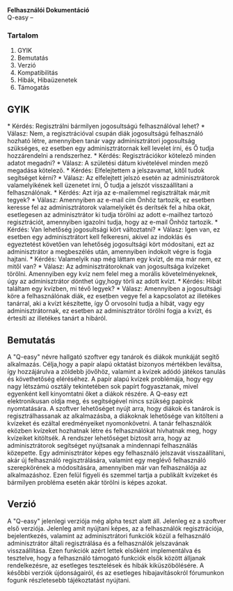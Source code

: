 <b>Felhasználói Dokumentáció</b>
<br />
Q-easy – <p></p>

<h3>Tartalom</h3>

1. GYIK
2. Bemutatás
3. Verzió
4. Kompatibilitás
5. Hibák, Hibaüzenetek
6. Támogatás


<h2>GYIK</h2>
* Kérdés: Regisztrálni bármilyen jogosultságú felhasználóval lehet?
  * Válasz: Nem, a regisztrációval csupán diák jogosultságú felhasználó hozható létre,
           amennyiben tanár vagy adminisztrátori jogosultság szükséges, ez esetben
           egy adminisztrátornak kell levelet írni, és Ő tudja hozzárendelni a rendszerhez.
* Kérdés: Regisztrációkor kötelező minden adatot megadni?
  * Válasz: A születési dátum kivételével minden mező megadása kötelező.
* Kérdés: Elfelejtettem a jelszavamat, kitől tudok segítséget kérni?
  * Válasz: Az elfelejtett jelszó esetén az adminisztrátorok valamelyikének kell üzenetet írni,
            Ő tudja a jelszót visszaállítani a felhasználónak.
* Kérdés: Azt írja az e-mailemmel regisztráltak már,mit tegyek?
  * Válasz: Amennyiben az e-mail cím Önhöz tartozik, ez esetben keresse fel az adminisztrátorok
            valamelyikét és derítsék fel a hiba okát, esetlegesen az adminisztrátor ki tudja törölni
            az adott e-mailhez tartozó regisztrációt, amennyiben igazolni tudja, hogy az e-mail Önhöz tartozik.
* Kérdés: Van lehetőség jogosultsági kört változtatni?
  * Válasz: Igen van, ez esetben egy adminisztrátort kell felkeresni, akivel az indoklás és egyeztetést követően
            van lehetőség jogosultsági kört módosítani, ezt az adminisztrátor a megbeszélés után, amennyiben indokolt
            végre is fogja hajtani.
* Kérdés: Valamelyik nap még láttam egy kvízt, de ma már nem, ez mitől van?
  * Válasz: Az adminisztrátoroknak van jogosultsága kvízeket törölni. Amennyiben egy kvíz nem felel meg a morális követelményeknek,
            úgy az adminisztrátor dönthet úgy,hogy törli az adott kvízt.
* Kérdés: Hibát találtam egy kvízben, mi tévő legyek?
  * Válasz: Amennyiben a jogosultsági köre a felhasználónak diák, ez esetben vegye fel a kapcsolatot az illetékes tanárral,
            aki a kvízt készítette, így Ő orvosolni tudja a hibát, vagy egy adminisztrátornak, ez esetben az adminisztrátor
            törölni fogja a kvízt, és értesíti az illetékes tanárt a hibáról.

<h2>Bemutatás</h2>

A "Q-easy" névre hallgató szoftver egy tanárok és diákok munkáját segítő alkalmazás. Célja,hogy
a papír alapú oktatást bizonyos mértékben leváltsa, így hozzájárulva a zöldebb jövőhöz, valamint
a kvízek adódó játékos tanulás és követhetőség eléréséhez. A papír alapú kvízek problémája, hogy 
egy nagy létszámú osztály tekintetében sok papírt fogyasztanak, mivel egyenként kell kinyomtatni őket
a diákok részére. A Q-easy ezt elektronikusan oldja meg, és segítségével nincs szükség papírok nyomtatására.
A szoftver lehetőséget nyújt arra, hogy diákok és tanárok is regisztrálhassanak az alkalmazásba,
a diákoknak lehetősége van kitölteni a kvízeket és ezáltal eredményeiket nyomonkövetni. A tanár felhasználók
eközben kvízeket hozhatnak létre és felhasználókat hívhatnak meg, hogy kvízeiket kitöltsék.
A rendszer lehetőséget biztosít arra, hogy az adminisztrátorok segítséget nyújtsanak a mindennapi felhasználás
közepette. Egy adminisztrátor képes egy felhasználó jelszavát visszaállítani, akár új felhasználó regisztrálására,
valamint egy meglévő felhasználó szerepkörének a módosítására, amennyiben már van felhasználója az alkalmazáshoz.
Ezen felül figyeli és szemmel tartja a publikált kvízeket és bármilyen probléma esetén akár törölni is képes azokat.

<h2>Verzió</h2>

A "Q-easy" jelenlegi verziója még alpha teszt alatt áll. Jelenleg ez a szoftver első verziója.
Jelenleg amit nyújtani képes, az a felhasználók regisztrációja, bejelentkezés, valamint az adminisztrátori
funkciók közül a felhasználó adminisztrátor általi regisztrálása és a felhasználók jelszavának visszaállítása.
Ezen funkciók azért lettek elsőként implementálva és tesztelve, hogy a felhasználó támogató funkciók elsők között
álljanak rendelkezésre, az esetleges tesztelések és hibák kiküszöbölésére. A későbbi verziók újdonságairól, és az
esetleges hibajavításokról fórumunkon fogunk részletesebb tájékoztatást nyújtani.